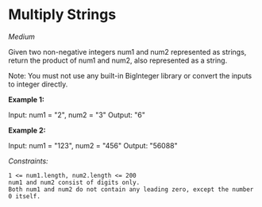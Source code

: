 # Multiply Strings
*Medium*

Given two non-negative integers num1 and num2 represented as strings, return the product of num1 and num2, also represented as a string.

Note: You must not use any built-in BigInteger library or convert the inputs to integer directly.
 

**Example 1:**

Input: num1 = "2", num2 = "3"
Output: "6"

**Example 2:**

Input: num1 = "123", num2 = "456"
Output: "56088"
 

*Constraints:*

    1 <= num1.length, num2.length <= 200
    num1 and num2 consist of digits only.
    Both num1 and num2 do not contain any leading zero, except the number 0 itself.

